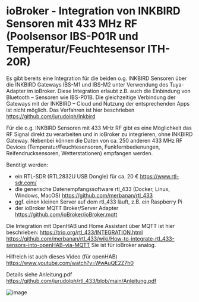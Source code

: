 # ioBroker - Integration von INKBIRD Sensoren mit 433 MHz RF (Poolsensor IBS-P01R und Temperatur/Feuchtesensor ITH-20R)

Es gibt bereits eine Integration für die beiden o.g. INKBIRD Sensoren über die INKBIRD Gateways IBS-M1 und IBS-M2 unter Verwendung des Tuya-Adapter im ioBroker. Diese Integration erlaubt z.B. auch die Einbindung von Bluetooth – Sensoren wie IBS-P01B. Die gleichzeitige Verbindung der Gateways mit der INKBIRD – Cloud und Nutzung der entsprechenden Apps ist nicht möglich. Das Verfahren ist hier beschrieben https://github.com/jurudolph/Inkbird

Für die o.g. INKBIRD Sensoren mit 433 MHz RF gibt es eine Möglichkeit das RF Signal direkt zu verarbeiten und in ioBroker zu integrieren, ohne INKBIRD Gateway. Nebenbei können die Daten von ca. 250 anderen 433 MHz RF Devices (Temperatur/Feuchtesensoren, Funkfernbedienungen, Reifendrucksensoren, Wetterstationen) empfangen werden.

Benötigt werden:
- ein RTL-SDR (RTL2832U USB Dongle) für ca. 20 € https://www.rtl-sdr.com/
- die generische Datenempfangssoftware rtl_433 (Docker, Linux, Windows, MacOS) https://github.com/merbanan/rtl_433
- ggf. einen kleinen Server auf dem rtl_433 läuft, z.B. ein Raspberry Pi
- der ioBroker MQTT Broker/Server Adapter https://github.com/ioBroker/ioBroker.mqtt

Die Integration mit OpenHAB und Home Assistant über MQTT ist hier beschrieben:
https://triq.org/rtl_433/INTEGRATION.html
https://github.com/merbanan/rtl_433/wiki/How-to-integrate-rtl_433-sensors-into-openHAB-via-MQTT
Sie ist für ioBroker analog.

Hilfreich ist auch dieses Video (für openHAB) https://www.youtube.com/watch?v=WwAuQE2Z7h0

Details siehe Anleitung.pdf https://github.com/jurudolph/rtl_433/blob/main/Anleitung.pdf

![image](https://github.com/user-attachments/assets/2c2fe64e-ea08-4089-8537-427c9329ac32)
